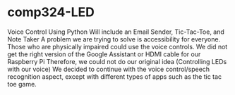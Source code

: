 # comp324-LED
Voice Control Using Python
Will include an Email Sender, Tic-Tac-Toe, and Note Taker
A problem we are trying to solve is accessibility for everyone. Those who are physically impaired could use the voice controls. 
We did not get the right version of the Google Assistant or HDMI cable for our Raspberry Pi
Therefore, we could not do our original idea (Controlling LEDs with our voice)
We decided to continue with the voice control/speech recognition aspect, except with different types of apps such as the tic tac toe game.
